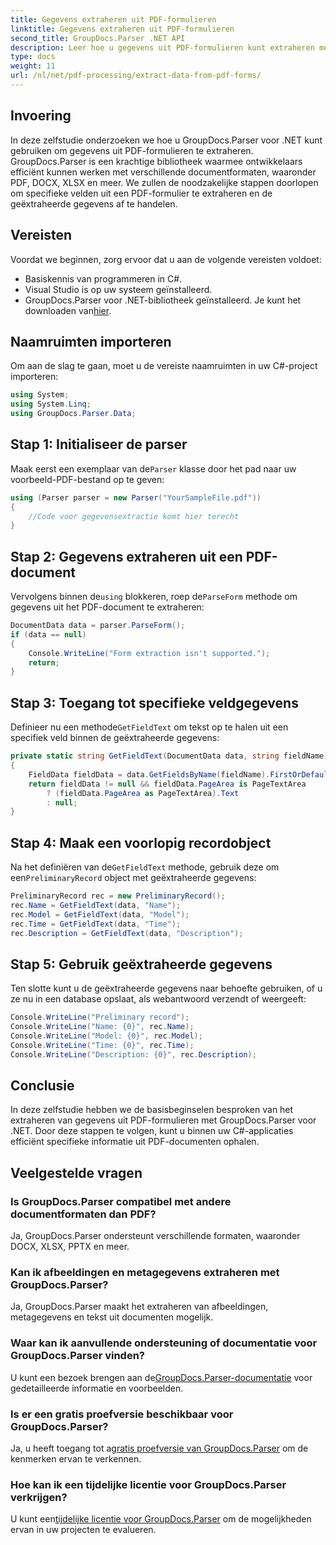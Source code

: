 ```yaml
---
title: Gegevens extraheren uit PDF-formulieren
linktitle: Gegevens extraheren uit PDF-formulieren
second_title: GroupDocs.Parser .NET API
description: Leer hoe u gegevens uit PDF-formulieren kunt extraheren met GroupDocs.Parser voor .NET. Stapsgewijze handleiding met codevoorbeelden en veelgestelde vragen.
type: docs
weight: 11
url: /nl/net/pdf-processing/extract-data-from-pdf-forms/
---
```

## Invoering
In deze zelfstudie onderzoeken we hoe u GroupDocs.Parser voor .NET kunt gebruiken om gegevens uit PDF-formulieren te extraheren. GroupDocs.Parser is een krachtige bibliotheek waarmee ontwikkelaars efficiënt kunnen werken met verschillende documentformaten, waaronder PDF, DOCX, XLSX en meer. We zullen de noodzakelijke stappen doorlopen om specifieke velden uit een PDF-formulier te extraheren en de geëxtraheerde gegevens af te handelen.
## Vereisten
Voordat we beginnen, zorg ervoor dat u aan de volgende vereisten voldoet:
- Basiskennis van programmeren in C#.
- Visual Studio is op uw systeem geïnstalleerd.
- GroupDocs.Parser voor .NET-bibliotheek geïnstalleerd. Je kunt het downloaden van[hier](https://releases.groupdocs.com/parser/net/).

## Naamruimten importeren
Om aan de slag te gaan, moet u de vereiste naamruimten in uw C#-project importeren:
```csharp
using System;
using System.Linq;
using GroupDocs.Parser.Data;
```
## Stap 1: Initialiseer de parser
 Maak eerst een exemplaar van de`Parser` klasse door het pad naar uw voorbeeld-PDF-bestand op te geven:
```csharp
using (Parser parser = new Parser("YourSampleFile.pdf"))
{
    //Code voor gegevensextractie komt hier terecht
}
```
## Stap 2: Gegevens extraheren uit een PDF-document
 Vervolgens binnen de`using` blokkeren, roep de`ParseForm` methode om gegevens uit het PDF-document te extraheren:
```csharp
DocumentData data = parser.ParseForm();
if (data == null)
{
    Console.WriteLine("Form extraction isn't supported.");
    return;
}
```
## Stap 3: Toegang tot specifieke veldgegevens
 Definieer nu een methode`GetFieldText` om tekst op te halen uit een specifiek veld binnen de geëxtraheerde gegevens:
```csharp
private static string GetFieldText(DocumentData data, string fieldName)
{
    FieldData fieldData = data.GetFieldsByName(fieldName).FirstOrDefault();
    return fieldData != null && fieldData.PageArea is PageTextArea
        ? (fieldData.PageArea as PageTextArea).Text
        : null;
}
```
## Stap 4: Maak een voorlopig recordobject
 Na het definiëren van de`GetFieldText` methode, gebruik deze om een`PreliminaryRecord` object met geëxtraheerde gegevens:
```csharp
PreliminaryRecord rec = new PreliminaryRecord();
rec.Name = GetFieldText(data, "Name");
rec.Model = GetFieldText(data, "Model");
rec.Time = GetFieldText(data, "Time");
rec.Description = GetFieldText(data, "Description");
```
## Stap 5: Gebruik geëxtraheerde gegevens
Ten slotte kunt u de geëxtraheerde gegevens naar behoefte gebruiken, of u ze nu in een database opslaat, als webantwoord verzendt of weergeeft:
```csharp
Console.WriteLine("Preliminary record");
Console.WriteLine("Name: {0}", rec.Name);
Console.WriteLine("Model: {0}", rec.Model);
Console.WriteLine("Time: {0}", rec.Time);
Console.WriteLine("Description: {0}", rec.Description);
```

## Conclusie
In deze zelfstudie hebben we de basisbeginselen besproken van het extraheren van gegevens uit PDF-formulieren met GroupDocs.Parser voor .NET. Door deze stappen te volgen, kunt u binnen uw C#-applicaties efficiënt specifieke informatie uit PDF-documenten ophalen.

## Veelgestelde vragen
### Is GroupDocs.Parser compatibel met andere documentformaten dan PDF?
Ja, GroupDocs.Parser ondersteunt verschillende formaten, waaronder DOCX, XLSX, PPTX en meer.
### Kan ik afbeeldingen en metagegevens extraheren met GroupDocs.Parser?
Ja, GroupDocs.Parser maakt het extraheren van afbeeldingen, metagegevens en tekst uit documenten mogelijk.
### Waar kan ik aanvullende ondersteuning of documentatie voor GroupDocs.Parser vinden?
 U kunt een bezoek brengen aan de[GroupDocs.Parser-documentatie](https://reference.groupdocs.com/parser/net/) voor gedetailleerde informatie en voorbeelden.
### Is er een gratis proefversie beschikbaar voor GroupDocs.Parser?
 Ja, u heeft toegang tot a[gratis proefversie van GroupDocs.Parser](https://releases.groupdocs.com/) om de kenmerken ervan te verkennen.
### Hoe kan ik een tijdelijke licentie voor GroupDocs.Parser verkrijgen?
 U kunt een[tijdelijke licentie voor GroupDocs.Parser](https://purchase.groupdocs.com/temporary-license/) om de mogelijkheden ervan in uw projecten te evalueren.